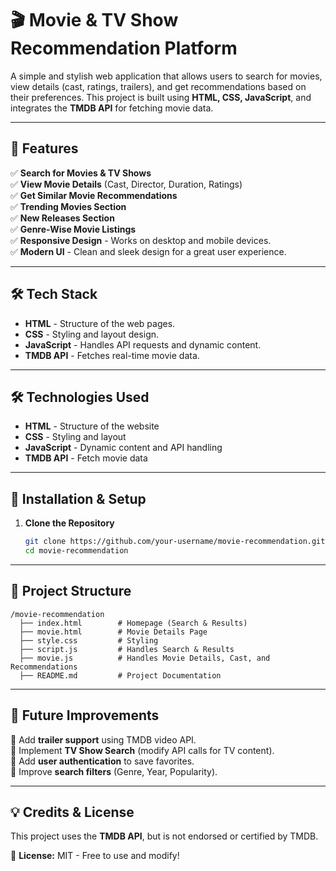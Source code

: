 # 🎬 Movie & TV Show Recommendation Platform

A simple and stylish web application that allows users to search for movies, view details (cast, ratings, trailers), and get recommendations based on their preferences. This project is built using **HTML, CSS, JavaScript**, and integrates the **TMDB API** for fetching movie data.

---

## 🌟 Features  

✅ **Search for Movies & TV Shows**  
✅ **View Movie Details** (Cast, Director, Duration, Ratings)  
✅ **Get Similar Movie Recommendations**  
✅ **Trending Movies Section**  
✅ **New Releases Section**  
✅ **Genre-Wise Movie Listings**  
✅ **Responsive Design** - Works on desktop and mobile devices.  
✅ **Modern UI** - Clean and sleek design for a great user experience.  

---

## 🛠️ Tech Stack

- **HTML** - Structure of the web pages.  
- **CSS** - Styling and layout design.  
- **JavaScript** - Handles API requests and dynamic content.  
- **TMDB API** - Fetches real-time movie data.  

---

## 🛠️ Technologies Used  
- **HTML** - Structure of the website  
- **CSS** - Styling and layout  
- **JavaScript** - Dynamic content and API handling  
- **TMDB API** - Fetch movie data  

---

## 🚀 Installation & Setup  
1. **Clone the Repository**  
   ```sh
   git clone https://github.com/your-username/movie-recommendation.git
   cd movie-recommendation

---

## 📂 Project Structure
```
/movie-recommendation
  ├── index.html        # Homepage (Search & Results)
  ├── movie.html        # Movie Details Page
  ├── style.css         # Styling
  ├── script.js         # Handles Search & Results
  ├── movie.js          # Handles Movie Details, Cast, and Recommendations
  ├── README.md         # Project Documentation
```

---

## 🎯 Future Improvements

🔹 Add **trailer support** using TMDB video API.  
🔹 Implement **TV Show Search** (modify API calls for TV content).  
🔹 Add **user authentication** to save favorites.  
🔹 Improve **search filters** (Genre, Year, Popularity).  

---

## 💡 Credits & License
This project uses the **TMDB API**, but is not endorsed or certified by TMDB.

📌 **License:** MIT - Free to use and modify!

